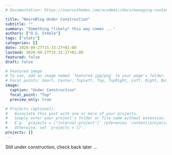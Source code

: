 ```yaml
---
# Documentation: https://sourcethemes.com/academic/docs/managing-content/

title: "NeuroBlog Under Construction"
subtitle: ""
summary: "Something *likely* this way comes ..."
authors: ["O.G. Steele"]
tags: ["stats"]
categories: []
date: 2020-09-27T15:33:27+01:00
lastmod: 2020-09-27T15:33:27+01:00
featured: false
draft: false

# Featured image
# To use, add an image named `featured.jpg/png` to your page's folder.
# Focal points: Smart, Center, TopLeft, Top, TopRight, Left, Right, BottomLeft, Bottom, BottomRight.
image:
  caption: "Under Construction"
  focal_point: "Top"
  preview_only: true

# Projects (optional).
#   Associate this post with one or more of your projects.
#   Simply enter your project's folder or file name without extension.
#   E.g. `projects = ["internal-project"]` references `content/project/deep-learning/index.md`.
#   Otherwise, set `projects = []`.
projects: []
---
```


Still under construction, check back later ...
